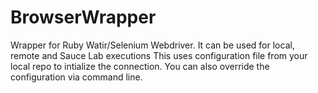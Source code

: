 # BrowserWrapper
Wrapper for Ruby Watir/Selenium Webdriver. It can be used for local, remote and Sauce Lab executions
This uses configuration file from your local repo to intialize the connection. 
You can also override the configuration via command line.
